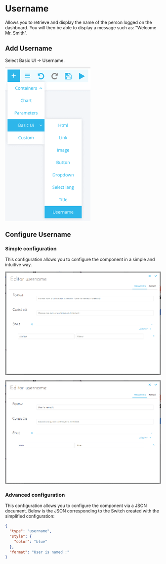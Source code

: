 # Username

Allows you to retrieve and display the name of the person logged on the dashboard. You will then be able to display a message such as: "Welcome Mr. Smith".

## Add Username
Select Basic UI -> Username.

![Exemple Panel](picts/username-selection.png)

## Configure Username
### Simple configuration

This configuration allows you to configure the component in a simple and intuitive way.

![Exemple Panel](picts/username-config-example.png)

![Exemple Panel](picts/username-config-simple.png)

### Advanced configuration

This configuration allows you to configure the component via a JSON document. Below is the JSON corresponding to the Switch created with the simplified configuration:

```json
{
  "type": "username",
  "style": {
    "color": "blue"
  },
  "format": "User is named :"
}

```
